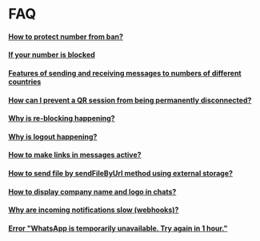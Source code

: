 # FAQ

#### [How to protect number from ban?](how-to-protect-number-from-ban.md)
#### [If your number is blocked](if-your-number-is-blocked.md)

#### [Features of sending and receiving messages to numbers of different countries](features-of-sending-and-receiving-messages-from-different-countries.md)

#### [How can I prevent a QR session from being permanently disconnected?](how-can-I-prevent-a-QR-session-from-being-permanently-disconnected.md)

#### [Why is re-blocking happening?](why-is-re-blocking-happening.md)

#### [Why is logout happening?](why-does-the-crash-happen.md)

#### [How to make links in messages active?](how-to-make-links-in-a-message-active.md)

#### [How to send file by sendFileByUrl method using external storage?](how-to-send-file-by-sendFileByUrl-method-using-external-storage.md)

#### [How to display company name and logo in chats?](how-to-display-company-name-and-logo-in-chats.md)

#### [Why are incoming notifications slow (webhooks)?](why-are-incoming-notifications-slow-(webhooks).md)

#### [Error "WhatsApp is temporarily unavailable. Try again in 1 hour."](whatsApp-is-temporarily-unavailable.md)